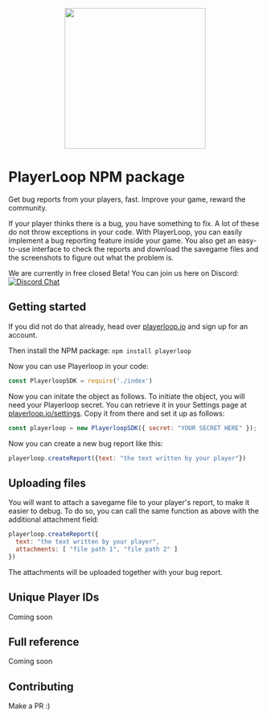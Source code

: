 <p align="center">
  <a href="https://playerloop.io" target="_blank" align="center">
    <img src="logohere.png" width="280">
  </a>
  <br />
</p>

# PlayerLoop NPM package

Get bug reports from your players, fast. Improve your game, reward the community.

If your player thinks there is a bug, you have something to fix. A lot of these do not throw exceptions in your code. With PlayerLoop, you can easily implement a bug reporting feature inside your game. You also get an easy-to-use interface to check the reports and download the savegame files and the screenshots to figure out what the problem is.

We are currently in free closed Beta! You can join us here on Discord: [![Discord Chat](https://img.shields.io/discord/929061183233884200?logo=discord&logoColor=ffffff&color=7389D8)](https://discord.gg/rGeGVqnVps)

## Getting started

If you did not do that already, head over [playerloop.io](https://playerloop.io) and sign up for an account.

Then install the NPM package:
`npm install playerloop`

Now you can use Playerloop in your code:

```javascript
const PlayerloopSDK = require('./index')
```

Now you can initate the object as follows. To initiate the object, you will need your Playerloop secret. You can retrieve it in your Settings page at [playerloop.io/settings](https://playerloop.io/settings). Copy it from there and set it up as follows:

```javascript
const playerloop = new PlayerloopSDK({ secret: "YOUR SECRET HERE" });
```

Now you can create a new bug report like this:

```javascript
playerloop.createReport({text: "the text written by your player"})
```

## Uploading files

You will want to attach a savegame file to your player's report, to make it easier to debug. To do so, you can call the same function as above with the additional attachment field:

```javascript
playerloop.createReport({
  text: "the text written by your player",
  attachments: [ "file path 1", "file path 2" ]
})
```

The attachments will be uploaded together with your bug report.

## Unique Player IDs

Coming soon

## Full reference

Coming soon

## Contributing

Make a PR :)